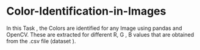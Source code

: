 # Color-Identification-in-Images
In this Task , the Colors are identified for any Image using pandas and OpenCV.  These are extracted for different R, G , B values that are obtained from the .csv file (dataset ).
